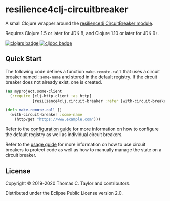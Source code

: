 # resilience4clj-circuitbreaker

A small Clojure wrapper around the
[resilience4j CircuitBreaker module](https://resilience4j.readme.io/docs/circuitbreaker).

Requires Clojure 1.5 or later for JDK 8, and Clojure 1.10 or later for JDK 9+.

[![clojars badge](https://img.shields.io/clojars/v/tessellator/resilience4clj-circuitbreaker.svg)](https://clojars.org/tessellator/resilience4clj-circuitbreaker)
[![cljdoc badge](https://cljdoc.org/badge/tessellator/resilience4clj-circuitbreaker)](https://cljdoc.org/d/tessellator/resilience4clj-circuitbreaker/CURRENT)


## Quick Start

The following code defines a function `make-remote-call` that uses a circuit
breaker named `:some-name` and stored in the default registry. If the circuit
breaker does not already exist, one is created.

```clojure
(ns myproject.some-client
  (:require [clj-http.client :as http]
            [resilience4clj.circuit-breaker :refer [with-circuit-breaker]])

(defn make-remote-call []
  (with-circuit-breaker :some-name
    (http/get "https://www.example.com")))
```

Refer to the [configuration guide](/doc/01_configuration.md) for more
information on how to configure the default registry as well as individual
circuit breakers.

Refer to the [usage guide](/doc/02_usage.md) for more information on how to
use circuit breakers to protect code as well as how to manually manage the state
on a circuit breaker.

## License

Copyright © 2019-2020 Thomas C. Taylor and contributors.

Distributed under the Eclipse Public License version 2.0.
